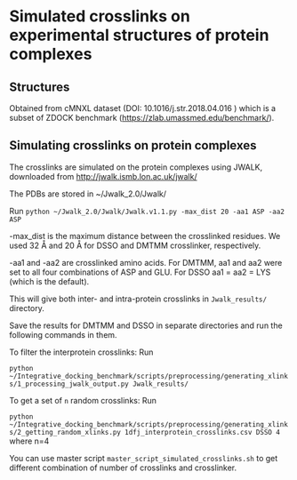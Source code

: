 # Simulated crosslinks on experimental structures of protein complexes

## Structures
Obtained from cMNXL dataset (DOI: 10.1016/j.str.2018.04.016 ) which is a subset of ZDOCK benchmark (https://zlab.umassmed.edu/benchmark/). 

## Simulating crosslinks on protein complexes

The crosslinks are simulated on the protein complexes using JWALK, downloaded from http://jwalk.ismb.lon.ac.uk/jwalk/

The PDBs are stored in ~/Jwalk_2.0/Jwalk/

Run `python ~/Jwalk_2.0/Jwalk/Jwalk.v1.1.py -max_dist 20 -aa1 ASP -aa2 ASP`

 -max_dist is the maximum distance between the crosslinked residues.  We used 32 Å and 20 Å for DSSO and DMTMM crosslinker, respectively.

 -aa1 and -aa2 are crosslinked amino acids. For DMTMM, aa1 and aa2 were set to all four combinations of ASP and GLU. For DSSO aa1 = aa2 = LYS (which is the default). 

This will give both inter- and intra-protein crosslinks in `Jwalk_results/` directory. 

Save the results for DMTMM and DSSO in separate directories and run the following commands in them.

To filter the interprotein crosslinks: Run 

`python ~/Integrative_docking_benchmark/scripts/preprocessing/generating_xlinks/1_processing_jwalk_output.py Jwalk_results/`

To get a set of `n` random crosslinks: Run 

`python ~/Integrative_docking_benchmark/scripts/preprocessing/generating_xlinks/2_getting_random_xlinks.py 1dfj_interprotein_crosslinks.csv DSSO 4` where n=4

You can use master script `master_script_simulated_crosslinks.sh` to get different combination of number of crosslinks and crosslinker. 

